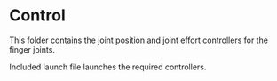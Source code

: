 # Control
This folder contains the joint position and joint effort controllers for the finger joints.

Included launch file launches the required controllers.
